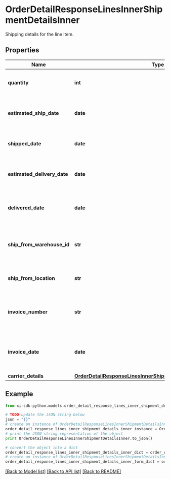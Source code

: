 # OrderDetailResponseLinesInnerShipmentDetailsInner

Shipping details for the line item.

## Properties

Name | Type | Description | Notes
------------ | ------------- | ------------- | -------------
**quantity** | **int** | The quantity shipped of the line item. | [optional] 
**estimated_ship_date** | **date** | The estimated ship date for the line item. | [optional] 
**shipped_date** | **date** | The date the line item was shipped. | [optional] 
**estimated_delivery_date** | **date** | The date the line item is expected to be delivered. | [optional] 
**delivered_date** | **date** | The actual date of delivery of the line item. | [optional] 
**ship_from_warehouse_id** | **str** | The ID of the warehouse the product will ship from. | [optional] 
**ship_from_location** | **str** | The city and state the line item ships from. | [optional] 
**invoice_number** | **str** | The Ingram Micro invoice number for the line item. | [optional] 
**invoice_date** | **date** | The date the IngramMicro invoice was created for the line item. | [optional] 
**carrier_details** | [**OrderDetailResponseLinesInnerShipmentDetailsInnerCarrierDetails**](OrderDetailResponseLinesInnerShipmentDetailsInnerCarrierDetails.md) |  | [optional] 

## Example

```python
from xi-sdk-python.models.order_detail_response_lines_inner_shipment_details_inner import OrderDetailResponseLinesInnerShipmentDetailsInner

# TODO update the JSON string below
json = "{}"
# create an instance of OrderDetailResponseLinesInnerShipmentDetailsInner from a JSON string
order_detail_response_lines_inner_shipment_details_inner_instance = OrderDetailResponseLinesInnerShipmentDetailsInner.from_json(json)
# print the JSON string representation of the object
print OrderDetailResponseLinesInnerShipmentDetailsInner.to_json()

# convert the object into a dict
order_detail_response_lines_inner_shipment_details_inner_dict = order_detail_response_lines_inner_shipment_details_inner_instance.to_dict()
# create an instance of OrderDetailResponseLinesInnerShipmentDetailsInner from a dict
order_detail_response_lines_inner_shipment_details_inner_form_dict = order_detail_response_lines_inner_shipment_details_inner.from_dict(order_detail_response_lines_inner_shipment_details_inner_dict)
```
[[Back to Model list]](../README.md#documentation-for-models) [[Back to API list]](../README.md#documentation-for-api-endpoints) [[Back to README]](../README.md)



